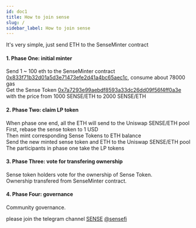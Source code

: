 ```yaml
---
id: doc1
title: How to join sense 
slug: /
sidebar_label: How to join sense
---
```


It's very simple, just send ETH to the SenseMinter contract

#### 1.  Phase One: initial minter
Send 1 ~ 100 eth to the SenseMinter contract [0x833f71b32d01a5d3e71473efe2d41a4bc65aec1c](https://etherscan.io/address/0x833f71b32d01a5d3e71473efe2d41a4bc65aec1c), consume about 78000 gas    
Get the Sense Token [0x7a7293e99aebdf8593a33dc26dd09f56f4ff0a3e](https://etherscan.io/address/0x7a7293e99aebdf8593a33dc26dd09f56f4ff0a3e) with the price from 1000 SENSE/ETH to 2000 SENSE/ETH  

#### 2.  Phase Two:  claim LP token
When phase one end, all the ETH will send to the Uniswap SENSE/ETH pool   
First, rebase the sense token to 1 USD   
Then mint corresponding Sense Tokens to ETH balance     
Send the new minted sense token and ETH to the Uniswap SENSE/ETH pool     
The participants in phase one take the LP tokens   

#### 3. Phase Three: vote for transfering ownership
Sense token holders vote for the ownership of Sense Token.    
Ownership transfered from SenseMinter contract.

#### 4. Phase Four: governance
Community governance.

please join the telegram channel [SENSE](https://t.me/sensefi) [@sensefi](https://t.me/sensefi)   

